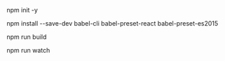 npm init -y

npm install --save-dev babel-cli babel-preset-react babel-preset-es2015

npm run build

npm run watch
